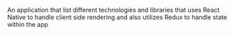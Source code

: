 An application that list different technologies and libraries that uses React Native to handle client side rendering and also utilizes Redux to handle state within the app
